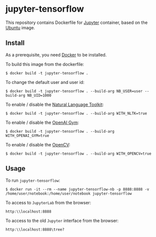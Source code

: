 # jupyter-tensorflow

This repository contains Dockerfile for [Jupyter](https://www.jupyter.org)
container, based on the [Ubuntu](https://hub.docker.com/r/_/ubuntu/) image.

## Install

As a prerequisite, you need [Docker](https://docker.com) to be installed.

To build this image from the dockerfile:

	$ docker build -t jupyter-tensorflow .

To change the default user and user id:

	$ docker build -t jupyter-tensorflow . --build-arg NB_USER=user --build-arg NB_UID=1000

To enable / disable the [Natural Language Toolkit](https://www.nltk.org):

	$ docker build -t jupyter-tensorflow . --build-arg WITH_NLTK=true

To enable / disable the [OpenAI Gym](https://gym.openai.com):

	$ docker build -t jupyter-tensorflow . --build-arg WITH_OPENAI_GYM=true

To enable / disable the [OpenCV](https://www.opencv.org):

	$ docker build -t jupyter-tensorflow . --build-arg WITH_OPENCV=true

## Usage

To run `jupyter-tensorflow`:

	$ docker run -it --rm --name jupyter-tensorflow-nb -p 8888:8888 -v /home/user/notebook:/home/user/notebook jupyter-tensorflow

To access to `JupyterLab` from the browser:

	http:\\localhost:8888

To access to the old `Jupyter` interface from the browser:
	
	http:\\localhost:8888\tree?

